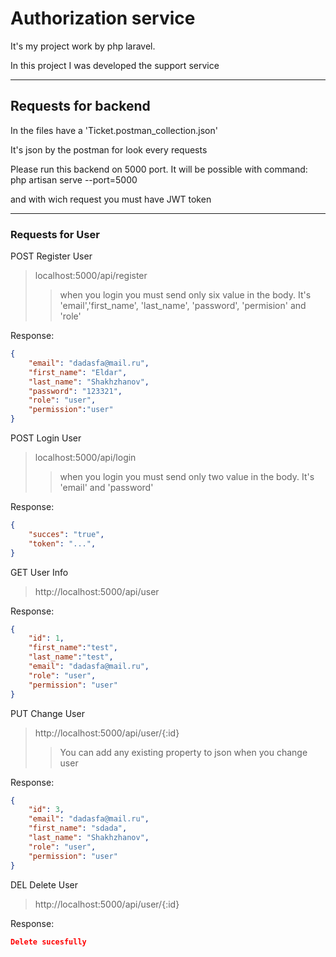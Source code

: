 Authorization service
===============
It's my project work by php laravel.

In this project I was developed the support service
____
Requests for backend
--------------------
In the files have a 'Ticket.postman_collection.json'

It's json by the postman for look every requests

Please run this backend on 5000 port. It will be possible with command: php artisan serve --port=5000

and with wich request you must have JWT token
___

### Requests for User

POST Register User
>localhost:5000/api/register
>>when you login you must send only six value in the body. It's 'email','first_name', 'last_name', 'password', 'permision' and 'role'

Response: 
```json
{
    "email": "dadasfa@mail.ru",
    "first_name": "Eldar",
    "last_name": "Shakhzhanov",
    "password": "123321",
    "role": "user",
    "permission":"user"
}
```

POST Login User
>localhost:5000/api/login
>>when you login you must send only two value in the body. It's 'email' and 'password'

Response: 
```json
{
    "succes": "true",
    "token": "...",
}
```

GET User Info
>http://localhost:5000/api/user

Response: 
```json
{
    "id": 1,
    "first_name":"test",
    "last_name":"test",
    "email": "dadasfa@mail.ru",
    "role": "user",
    "permission": "user"
}
```

PUT Change User
>http://localhost:5000/api/user/{:id}
>> You can add any existing property to json when you change user

Response: 
```json
{
    "id": 3,
    "email": "dadasfa@mail.ru",
    "first_name": "sdada",
    "last_name": "Shakhzhanov",
    "role": "user",
    "permission": "user"
}
```

DEL Delete User
>http://localhost:5000/api/user/{:id}

Response: 
```json
Delete sucesfully
```
